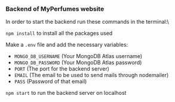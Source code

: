 ### Backend of MyPerfumes website
In order to start the backend run these commands in the terminal:\

`npm install` to install all the packages used

Make a `.env` file and add the necessary variables: 
 - `MONGO_DB_USERNAME` (Your MongoDB Atlas username)
 - `MONGO_DB_PASSWORD` (Your MongoDB Atlas password)
 - `PORT` (The port for the backend server)
 - `EMAIL` (The email to be used to send mails through nodemailer)
 - `PASS` (Password of that email)

`npm start` to run the backend server on localhost 
